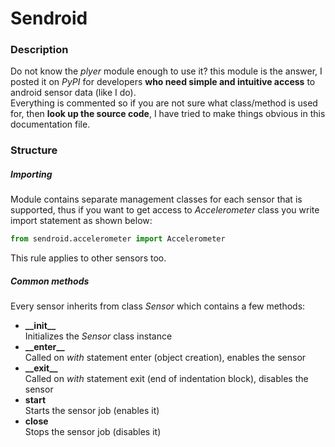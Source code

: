 # Sendroid
### Description
Do not know the *plyer* module enough to use it? this module is the answer, I posted it on *PyPI* for developers **who need simple and intuitive access** to android sensor data (like I do).\
Everything is commented so if you are not sure what class/method is used for, then **look up the source code**, I have tried to make things obvious in this documentation file.
### Structure
##### Importing
Module contains separate management classes for each sensor that is supported, thus if you want to get access to *Accelerometer* class you write import statement as shown below:
```python
from sendroid.accelerometer import Accelerometer
```
This rule applies to other sensors too.
##### Common methods
Every sensor inherits from class *Sensor* which contains a few methods:
- **\_\_init\_\_**\
Initializes the *Sensor* class instance
- **\_\_enter\_\_**\
Called on *with* statement enter (object creation), enables the sensor
- **\_\_exit\_\_**\
Called on *with* statement exit (end of indentation block), disables the sensor
- **start**\
Starts the sensor job (enables it)
- **close**\
Stops the sensor job (disables it)
